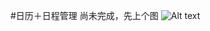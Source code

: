 #日历＋日程管理
尚未完成，先上个图
![Alt text](http://wx3.sinaimg.cn/mw690/4bfd2229gy1fbv8k3r7dbj20hs0vmdh4.jpg "首页图")
